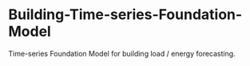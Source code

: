 # Building-Time-series-Foundation-Model
Time-series Foundation Model for building load / energy forecasting. 
